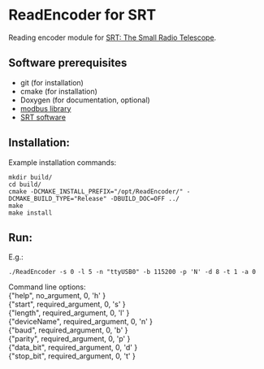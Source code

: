 # ReadEncoder for SRT
Reading encoder module for [SRT: The Small Radio Telescope](https://www.haystack.mit.edu/haystack-public-outreach/srt-the-small-radio-telescope-for-education/).


## Software prerequisites
* git (for installation)
* cmake (for installation)
* Doxygen (for documentation, optional)
* [modbus library](https://github.com/stephane/libmodbus)
* [SRT software](https://www.haystack.mit.edu/haystack-public-outreach/srt-the-small-radio-telescope-for-education/)

## Installation:
Example installation commands:
```
mkdir build/
cd build/
cmake -DCMAKE_INSTALL_PREFIX="/opt/ReadEncoder/" -DCMAKE_BUILD_TYPE="Release" -DBUILD_DOC=OFF ../
make
make install
```

## Run:
E.g.:
```
./ReadEncoder -s 0 -l 5 -n "ttyUSB0" -b 115200 -p 'N' -d 8 -t 1 -a 0
```
Command line options:\
{"help",       no_argument,       0,  'h' }\
{"start",      required_argument, 0,  's' }\
{"length",     required_argument, 0,  'l' }\
{"deviceName", required_argument, 0,  'n' }\
{"baud",       required_argument, 0,  'b' }\
{"parity",     required_argument, 0,  'p' }\
{"data_bit",   required_argument, 0,  'd' }\
{"stop_bit",   required_argument, 0,  't' }